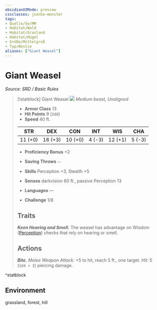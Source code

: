 ```yaml
---
obsidianUIMode: preview
cssclasses: json5e-monster
tags:
- Quelle/5e/MM
- Habitat/Wald
- Habitat/Grasland
- Habitat/Hügel
- Größe/Mittelgroß
- Typ/Bestie
aliases: ["Giant Weasel"]
---
```

# Giant Weasel
*Source: SRD / Basic Rules*  

> [!statblock] Giant Weasel
> ![](compendium/bestiary/beast/token/giant-weasel.png#token)
> *Medium beast, Unaligned*
> 
> - **Armor Class** 13 
> - **Hit Points** 9 (`2d8`)
> - **Speed** 40 ft.
> 
> |STR|DEX|CON|INT|WIS|CHA|
> |:---:|:---:|:---:|:---:|:---:|:---:|
> |11 (+0)|16 (+3)|10 (+0)| 4 (-3)|12 (+1)| 5 (-3)|
> 
> - **Proficiency Bonus** +2
> - **Saving Throws** ⏤
> - **Skills** Perception +3, Stealth +5
> - **Senses** darkvision 60 ft., passive Perception 13
> 
> - **Languages** —
> - **Challenge** 1/8
> 
> ## Traits
> 
> ***Keen Hearing and Smell.*** The weasel has advantage on Wisdom ([Perception](rules/skills.md#Perception)) checks that rely on hearing or smell.
> 
> ## Actions
> 
> ***Bite.*** *Melee Weapon Attack:* +5 to hit, reach 5 ft., one target. *Hit:* 5 (`1d4 + 3`) piercing damage.
^statblock

## Environment

grassland, forest, hill